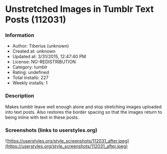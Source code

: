 # Unstretched Images in Tumblr Text Posts (112031)

### Information
- Author: Tiberius (unknown)
- Created at: unknown
- Updated at: 3/31/2015, 12:47:40 PM
- License: NO-REDISTRIBUTION
- Category: tumblr
- Rating: undefined
- Total installs: 227
- Weekly installs: 1


### Description
Makes tumblr leave well enough alone and stop stretching images uploaded into text posts. Also restores the border spacing so that the images return to being inline with text in these posts.


### Screenshots (links to userstyles.org)
![https://userstyles.org/style_screenshots/112031_after.jpeg](https://userstyles.org/style_screenshots/112031_after.jpeg)


